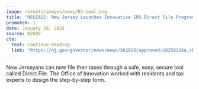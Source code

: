 ```yaml
---
image: /assets/images/news/NJ-seal.png
title: "RELEASE: New Jersey Launches Innovative IRS Direct File Program"
promoted: 1 
date: January 28, 2025
source: NJGOV
cta:
  text: Continue Reading
  link: "https://nj.gov/governor/news/news/562025/approved/20250128a.shtml"
---
```

New Jerseyans can now file their taxes through a safe, easy, secure tool called Direct File. The Office of Innovation worked with residents and tax experts to design the step-by-step form.
